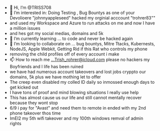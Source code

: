 - 👋 Hi, I’m @TRISS708
- 👀 I’m interested in: Doing Testing , Bug Bountys as one of your Devolioere "johnnyappleseed" hacked my orginial acccount "trohrer83""
- and used my Workspace and Azure to run attacks on me and now I have a million issues
- and hes got my social medias, domains and 5k 
- 🌱 I’m currently learning ... to code and never be hacked again
- 💞️ I’m looking to collaborate on ... bug bountys, Mitre Ttacks, Kubernests, NodeJS, Apple Webkit, Getting Rid if this Rat who controls my phone
- removing the child profiles off of every account i make 
- 📫 How to reach me ...Trish_rohrer@icloud.com  please no hackers  my Boyfriends and I life has been ruined
- we have had numerous account takeovers and lost jobs cryppto our domains, 5k plus we have mothing let to offer 
- The creep even disabled my colled ID daily so inmossed enough days to get kicked out
- I have tons of proof and mind blowing situations I really use help
- This has almost cause us our life and still cannot mentally recover because they wont stop 
- 6/9 i pay for "Avast" and need them to remote in  ended with my 2nd phone takeover thos time 
- ImEI2 my 5th wifi takeover and my 100th windows remval of admin rights 

<!---
TRISS708/TRISS708 is a ✨ special ✨ repository because its `README.md` (this file) appears on your GitHub profile.
You can click the Preview link to take a look at your changes.
--->
